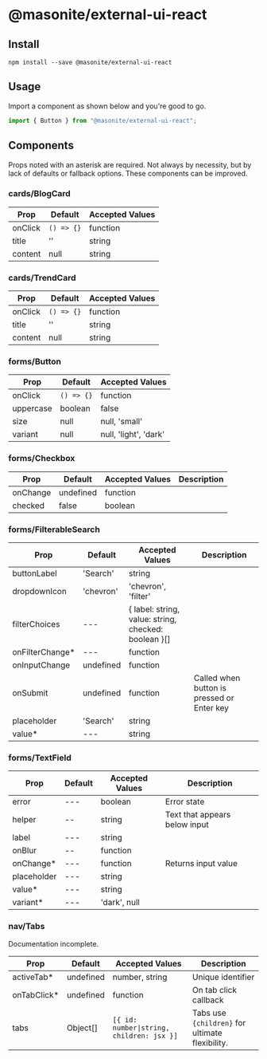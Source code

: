 # @masonite/external-ui-react

## Install

```shell
npm install --save @masonite/external-ui-react
```

## Usage

Import a component as shown below and you're good to go.

```js
import { Button } from "@masonite/external-ui-react";
```

## Components

Props noted with an asterisk are required. Not always by necessity, but by lack of defaults or fallback options. These components can be improved.

### cards/BlogCard

| Prop    | Default    | Accepted Values |
| ------- | ---------- | --------------- |
| onClick | `() => {}` | function        |
| title   | ''         | string          |
| content | null       | string          |

### cards/TrendCard

| Prop    | Default    | Accepted Values |
| ------- | ---------- | --------------- |
| onClick | `() => {}` | function        |
| title   | ''         | string          |
| content | null       | string          |

### forms/Button

| Prop      | Default    | Accepted Values       |
| --------- | ---------- | --------------------- |
| onClick   | `() => {}` | function              |
| uppercase | boolean    | false                 |
| size      | null       | null, 'small'         |
| variant   | null       | null, 'light', 'dark' |

### forms/Checkbox

| Prop     | Default   | Accepted Values | Description |
| -------- | --------- | --------------- | ----------- |
| onChange | undefined | function        |             |
| checked  | false     | boolean         |             |

### forms/FilterableSearch

| Prop             | Default   | Accepted Values                                      | Description                                |
| ---------------- | --------- | ---------------------------------------------------- | ------------------------------------------ |
| buttonLabel      | 'Search'  | string                                               |                                            |
| dropdownIcon     | 'chevron' | 'chevron', 'filter'                                  |                                            |
| filterChoices    | ---       | { label: string, value: string, checked: boolean }[] |                                            |
| onFilterChange\* | ---       | function                                             |                                            |
| onInputChange    | undefined | function                                             |                                            |
| onSubmit         | undefined | function                                             | Called when button is pressed or Enter key |
| placeholder      | 'Search'  | string                                               |                                            |
| value\*          | ---       | string                                               |                                            |

### forms/TextField

| Prop        | Default | Accepted Values | Description                   |
| ----------- | ------- | --------------- | ----------------------------- |
| error       | ---     | boolean         | Error state                   |
| helper      | --      | string          | Text that appears below input |
| label       | ---     | string          |                               |
| onBlur      | --      | function        |                               |
| onChange\*  | ---     | function        | Returns input value           |
| placeholder | ---     | string          |                               |
| value\*     | ---     | string          |                               |
| variant\*   | ---     | 'dark', null    |                               |

### nav/Tabs

Documentation incomplete.

| Prop         | Default   | Accepted Values                           | Description                                     |
| ------------ | --------- | ----------------------------------------- | ----------------------------------------------- |
| activeTab\*  | undefined | number, string                            | Unique identifier                               |
| onTabClick\* | undefined | function                                  | On tab click callback                           |
| tabs         | Object[]  | `[{ id: number\|string, children: jsx }]` | Tabs use `{children}` for ultimate flexibility. |
